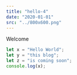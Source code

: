 ```yaml
---
title: "hello-4"
date: "2020-01-01"
src: "../800x600.png"
---
```


Welcome

```js
let x = "Hello World";
let y = "this blog";
let z = "is coming soon";
console.log(x);
```
